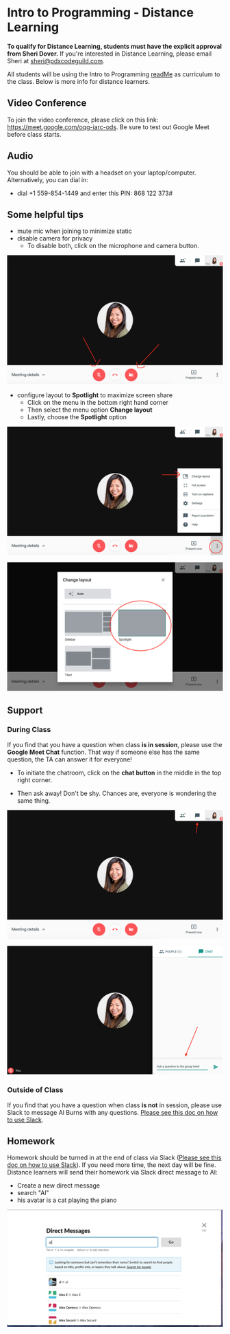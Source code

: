 # Intro to Programming - Distance Learning

**To qualify for Distance Learning, students must have the explicit approval from Sheri Dover.** If you're interested in Distance Learning, please email Sheri at [sheri@pdxcodeguild.com](sheri@pdxcodeguild.com).

All students will be using the Intro to Programming [readMe](https://github.com/PdxCodeGuild/IntroToProgramming/blob/master/readme.md) as curriculum to the class. Below is more info for distance learners.

## Video Conference

To join the video conference, please click on this link: https://meet.google.com/oqg-iarc-ods. Be sure to test out Google Meet before class starts.

## Audio
You should be able to join with a headset on your laptop/computer. Alternatively, you can dial in:
- dial +1 559-854-1449 and enter this PIN: 868 122 373#

## Some helpful tips
- mute mic when joining to minimize static
- disable camera for privacy
  - To disable both, click on the microphone and camera button.

![alt text](/resources/google-meet-mute.png)

- configure layout to **Spotlight** to maximize screen share
  - Click on the menu in the bottom right hand corner
  - Then select the menu option **Change layout**
  - Lastly, choose the **Spotlight** option

![alt text](/resources/google-meet-layout.png)

![alt text](/resources/google-meet-spotlight.png)

## Support

### During Class
If you find that you have a question when class **is in session**, please use the **Google Meet Chat** function. That way if someone else has the same question, the TA can answer it for everyone!

- To initiate the chatroom, click on the **chat button** in the middle in the top right corner.

- Then ask away! Don't be shy. Chances are, everyone is wondering the same thing.

![alt text](/resources/google-meet-chat.png)

![alt text](/resources/google-meet-chat2.png)

### Outside of Class

If you find that you have a question when class **is not** in session, please use Slack to message Al Burns with any questions. [Please see this doc on how to use Slack](https://github.com/PdxCodeGuild/IntroToProgramming/blob/master/slack.md).

## Homework

Homework should be turned in at the end of class via Slack ([Please see this doc on how to use Slack](https://github.com/PdxCodeGuild/IntroToProgramming/blob/master/slack.md)). If you need more time, the next day will be fine. Distance learners will send their homework via Slack direct message to Al:

- Create a new direct message
- search "Al"
- his avatar is a cat playing the piano

![alt text](/resources/slack-al.png)
